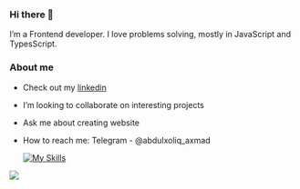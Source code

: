 ### Hi there 👋
I’m a Frontend developer.  I love problems solving, mostly in JavaScript and TypesScript.

### About me
- Check out my <a href="https://www.linkedin.com/in/abdulholiq-ahmadbekov/" target="_blank">linkedin</a>
- I’m looking to collaborate on interesting projects
- Ask me about creating website
- How to reach me: Telegram - @abdulxoliq_axmad

    [![My Skills](https://skillicons.dev/icons?i=ts,js,html,css,react,git,tailwindcss,vite,gitlab,github,redux,vim,vue,figma&theme=light)](https://skillicons.dev)

<p align="left">
    <a href="https://hits.sh/github.com/Abdulholiq13/">
        <img src="https://hits.sh/github.com/Abdulholiq13.svg?view=today-total&label=Abdulholiq's%20Viewers%20(today%20%2F%20total)&color=000000&labelColor=000000">
  </a>
</p>

